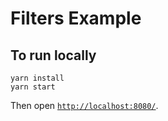# Filters Example

## To run locally

```
yarn install
yarn start
```

Then open [`http://localhost:8080/`](http://localhost:8080/).
